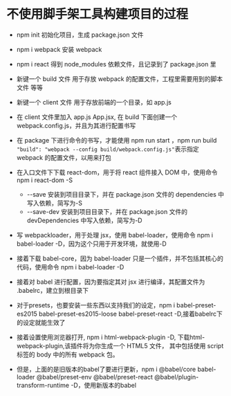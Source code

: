 # 不使用脚手架工具构建项目的过程

- npm init 初始化项目，生成 package.json 文件

- npm i webpack 安装 webpack

- npm i react 得到 node_modules 依赖文件，且记录到了 package.json 里

- 新键一个 build 文件 用于存放 webpack 的配置文件，工程里需要用到的脚本文件 等等

- 新键一个 client 文件 用于存放前端的一个目录，如 app.js

- 在 client 文件里加入 app.js App.jsx, 在 build 下面创建一个 webpack.config.js，并且为其进行配置书写

- 在 package 下进行命令的书写，才能使用 npm run start ，npm run build
  `"build": "webpack --config build/webpack.config.js"`表示指定 webpack 的配置文件，以用来打包

- 在入口文件下下载 react-dom，用于将 react 组件接入 DOM 中，使用命令 npm i react-dom -S
  - --save 安装到项目目录下，并在 package.json 文件的 dependencies 中写入依赖，简写为-S
  - --save-dev 安装到项目目录下，并在 package.json 文件的 devDependencies 中写入依赖，简写为-D

- 写 webpackloader，用于处理 jsx，使用 babel-loader，使用命令 npm i babel-loader -D，因为这个只用于开发环境，就使用-D

- 接着下载 babel-core，因为 babel-loader 只是一个插件，并不包括其核心的代码，使用命令 npm i babel-loader -D

- 接着对 babel 进行配置，因为要指定其对 jsx 进行编译，其配置文件为 .babelrc，建立到根目录下

- 对于presets，也要安装一些东西以支持我们的设定，npm i babel-preset-es2015 babel-preset-es2015-loose babel-preset-react -D,接着babelrc下的设定就能生效了

- 接着设置使用浏览器打开, npm i html-webpack-plugin -D, 下载html-webpack-plugin,该插件将为你生成一个 HTML5 文件， 其中包括使用 script 标签的 body 中的所有 webpack 包。

- 但是，上面的是旧版本的babel了要进行更新，npm i @babel/core babel-loader @babel/preset-env @babel/preset-react @babel/plugin-transform-runtime -D，使用新版本的babel
